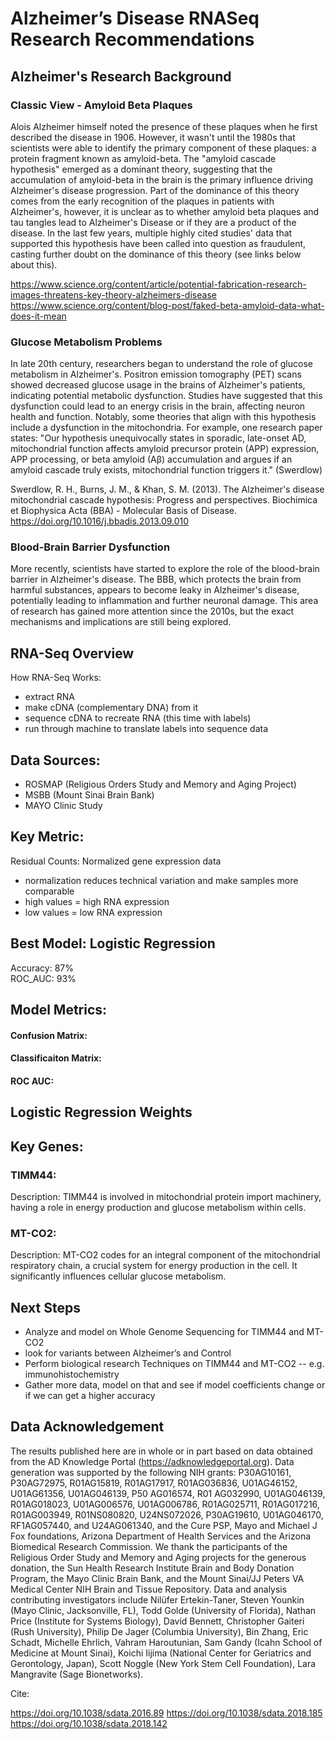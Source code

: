# Alzheimer’s Disease RNASeq Research Recommendations

## Alzheimer's Research Background
### Classic View - Amyloid Beta Plaques 
Alois Alzheimer himself noted the presence of these plaques when he first described the disease in 1906. However, it wasn't until the 1980s that scientists were able to identify the primary component of these plaques: a protein fragment known as amyloid-beta. The "amyloid cascade hypothesis" emerged as a dominant theory, suggesting that the accumulation of amyloid-beta in the brain is the primary influence driving Alzheimer's disease progression. Part of the dominance of this theory comes from the early recognition of the plaques in patients with Alzheimer's, however, it is unclear as to whether amyloid beta plaques and tau tangles lead to Alzheimer's Disease or if they are a product of the disease. In the last few years, multiple highly cited studies' data that supported this hypothesis have been called into question as fraudulent, casting further doubt on the dominance of this theory (see links below about this).

https://www.science.org/content/article/potential-fabrication-research-images-threatens-key-theory-alzheimers-disease
https://www.science.org/content/blog-post/faked-beta-amyloid-data-what-does-it-mean

### Glucose Metabolism Problems
In late 20th century, researchers began to understand the role of glucose metabolism in Alzheimer's. Positron emission tomography (PET) scans showed decreased glucose usage in the brains of Alzheimer's patients, indicating potential metabolic dysfunction. Studies have suggested that this dysfunction could lead to an energy crisis in the brain, affecting neuron health and function. Notably, some theories that align with this hypothesis include a dysfunction in the mitochondria. For example, one research paper states: "Our hypothesis unequivocally states in sporadic, late-onset AD, mitochondrial function affects amyloid precursor protein (APP) expression, APP processing, or beta amyloid (Aβ) accumulation and argues if an amyloid cascade truly exists, mitochondrial function triggers it." (Swerdlow) 

Swerdlow, R. H., Burns, J. M., & Khan, S. M. (2013). The Alzheimer's disease mitochondrial cascade hypothesis: Progress and perspectives. Biochimica et Biophysica Acta (BBA) - Molecular Basis of Disease. https://doi.org/10.1016/j.bbadis.2013.09.010

### Blood-Brain Barrier Dysfunction 
More recently, scientists have started to explore the role of the blood-brain barrier in Alzheimer's disease. The BBB, which protects the brain from harmful substances, appears to become leaky in Alzheimer's disease, potentially leading to inflammation and further neuronal damage. This area of research has gained more attention since the 2010s, but the exact mechanisms and implications are still being explored.


## RNA-Seq Overview
How RNA-Seq Works: 
- extract RNA
- make cDNA (complementary DNA) from it
- sequence cDNA to recreate RNA (this time with labels)
- run through machine to translate labels into sequence data
  

## Data Sources:
- ROSMAP (Religious Orders Study and Memory and Aging Project)
- MSBB (Mount Sinai Brain Bank)
- MAYO Clinic Study

## Key Metric:
Residual Counts: 
Normalized gene expression data
- normalization reduces technical variation and make samples more comparable
- high values = high RNA expression
- low values = low RNA expression

## Best Model: Logistic Regression
Accuracy: 87%		
ROC_AUC: 93%

## Model Metrics:

#### Confusion Matrix:

#### Classificaiton Matrix:

#### ROC AUC:


## Logistic Regression Weights


## Key Genes:

### TIMM44:
Description: TIMM44 is involved in mitochondrial protein import machinery, having a role in energy production and glucose metabolism within cells.

### MT-CO2:
Description: MT-CO2 codes for an integral component of the mitochondrial respiratory chain, a crucial system for energy production in the cell. It significantly influences cellular glucose metabolism.

## Next Steps
- Analyze and model on Whole Genome Sequencing for TIMM44 and MT-CO2
- look for variants between Alzheimer’s and Control
- Perform biological research Techniques on TIMM44 and MT-CO2
-- e.g. immunohistochemistry
- Gather more data, model on that and see if model coefficients change or if we can get a higher accuracy

## Data Acknowledgement

The results published here are in whole or in part based on data obtained from the AD Knowledge Portal (https://adknowledgeportal.org). Data generation was supported by the following NIH grants: P30AG10161, P30AG72975, R01AG15819, R01AG17917, R01AG036836, U01AG46152, U01AG61356, U01AG046139, P50 AG016574, R01 AG032990, U01AG046139, R01AG018023, U01AG006576, U01AG006786, R01AG025711, R01AG017216, R01AG003949, R01NS080820, U24NS072026, P30AG19610, U01AG046170, RF1AG057440, and U24AG061340, and the Cure PSP, Mayo and Michael J Fox foundations, Arizona Department of Health Services and the Arizona Biomedical Research Commission. We thank the participants of the Religious Order Study and Memory and Aging projects for the generous donation, the Sun Health Research Institute Brain and Body Donation Program, the Mayo Clinic Brain Bank, and the Mount Sinai/JJ Peters VA Medical Center NIH Brain and Tissue Repository. Data and analysis contributing investigators include Nilüfer Ertekin-Taner, Steven Younkin (Mayo Clinic, Jacksonville, FL), Todd Golde (University of Florida), Nathan Price (Institute for Systems Biology), David Bennett, Christopher Gaiteri (Rush University), Philip De Jager (Columbia University), Bin Zhang, Eric Schadt, Michelle Ehrlich, Vahram Haroutunian, Sam Gandy (Icahn School of Medicine at Mount Sinai), Koichi Iijima (National Center for Geriatrics and Gerontology, Japan), Scott Noggle (New York Stem Cell Foundation), Lara Mangravite (Sage Bionetworks).

Cite:

https://doi.org/10.1038/sdata.2016.89
https://doi.org/10.1038/sdata.2018.185
https://doi.org/10.1038/sdata.2018.142







